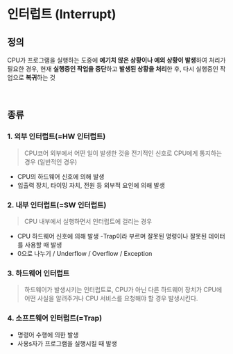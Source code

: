 # 인터럽트 (Interrupt)
## 정의 
CPU가 프로그램을 실행하는 도중에 **예기치 않은 상황이나 예외 상황이 발생**하여 처리가 필요한 경우, 현재 **실행중인 작업을 중단**하고 **발생된 상황을 처리**한 후, 다시 실행중인 작업으로 **복귀**하는 것

<br>

## 종류
### **1. 외부 인터럽트(=HW 인터럽트)**
> CPU코어 외부에서 어떤 일이 발생한 것을 전기적인 신호로 CPU에게 통지하는 경우 (일반적인 경우)
- CPU의 하드웨어 신호에 의해 발생
- 입출력 장치, 타이밍 자치, 전원 등 외부적 요인에 의해 발생

### **2. 내부 인터럽트(=SW 인터럽트)**
> CPU 내부에서 실행하면서 인터럽트에 걸리는 경우 
- CPU 하드웨어 신호에 의해 발생
-Trap이라 부르며 잘못된 명령이나 잘못된 데이터를 사용할 때 발생 
- 0으로 나누기 / Underflow / Overflow / Exception

### **3. 하드웨어 인터럽트**
> 하드웨어가 발생시키는 인터럽트로, CPU가 아닌 다른 하드웨어 장치가 CPU에 어떤 사실을 알려주거나 CPU 서비스를 요청해야 할 경우 발생시킨다. 

### **4. 소프트웨어 인터럽트(=Trap)**
- 명령어 수행에 의한 발생
- 사용s자가 프로그램을 실행시킬 때 발생

<br>

